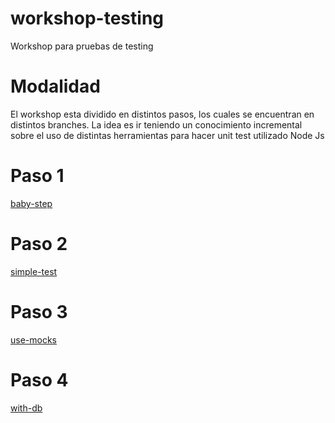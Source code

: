 # workshop-testing
Workshop para pruebas de testing

# Modalidad
El workshop esta dividido en distintos pasos, los cuales se encuentran en distintos branches. La idea es ir teniendo un conocimiento incremental sobre el uso de distintas herramientas para hacer unit test utilizado Node Js

# Paso 1
[baby-step](https://github.com/agrojas/workshop-testing/tree/babys-step)
# Paso 2
[simple-test](https://github.com/agrojas/workshop-testing/tree/simple-test)
# Paso 3
[use-mocks](https://github.com/agrojas/workshop-testing/tree/use-mocks)
# Paso 4
[with-db](https://github.com/agrojas/workshop-testing/tree/with-db)

